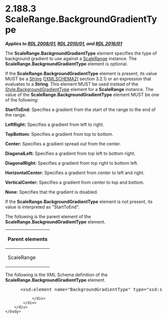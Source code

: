 <html dir="LTR" xmlns:mshelp="http://msdn.microsoft.com/mshelp" xmlns:ddue="http://ddue.schemas.microsoft.com/authoring/2003/5" xmlns:xlink="http://www.w3.org/1999/xlink" xmlns:tool="http://www.microsoft.com/tooltip">
    <head>
        <meta http-equiv="Content-Type" content="text/html; CHARSET=utf-8"></meta>
        <meta name="save" content="history"></meta>
        <title>2.188.3 ScaleRange.BackgroundGradientType</title>
        <xml>
            <mshelp:toctitle title="2.188.3 ScaleRange.BackgroundGradientType"></mshelp:toctitle>
            <mshelp:rltitle title="[MS-RDL]: ScaleRange.BackgroundGradientType"></mshelp:rltitle>
            <mshelp:keyword index="A" term="011b50dd-ecef-4e2d-bd96-821619f99070"></mshelp:keyword>
            <mshelp:attr name="DCSext.ContentType" value="open specification"></mshelp:attr>
            <mshelp:attr name="AssetID" value="011b50dd-ecef-4e2d-bd96-821619f99070"></mshelp:attr>
            <mshelp:attr name="TopicType" value="kbRef"></mshelp:attr>
            <mshelp:attr name="DCSext.Title" value="[MS-RDL]: ScaleRange.BackgroundGradientType" />
        </xml>
    </head>
    <body>
        <div id="header">
            <h1 class="heading">2.188.3 ScaleRange.BackgroundGradientType</h1>
        </div>
        <div id="mainSection">
            <div id="mainBody">
                <div id="allHistory" class="saveHistory"></div>
                <div id="sectionSection0" class="section" name="collapseableSection">
                    

<p><b><i>Applies to </i></b><a href="file:///C:\Users\v-ciwyck\Documents\EAI%20Projects\EAI%20166%20RDL%20scrub\EAI%20166_MS-RDL%20Scrub%20Instructions%20101416%20CJW.docx#Section_1e855f94461747e4b89e0856c6cb420f"><b><i>RDL 2008/01</i></b></a><b><i>,
</i></b><a href="file:///C:\Users\v-ciwyck\Documents\EAI%20Projects\EAI%20166%20RDL%20scrub\EAI%20166_MS-RDL%20Scrub%20Instructions%20101416%20CJW.docx#Section_3428e690a3484ec78a6a8efb42d2cdee"><b><i>RDL 2010/01</i></b></a><b><i>,
and </i></b><a href="file:///C:\Users\v-ciwyck\Documents\EAI%20Projects\EAI%20166%20RDL%20scrub\EAI%20166_MS-RDL%20Scrub%20Instructions%20101416%20CJW.docx#Section_52ce39832bfc4e72935942aaf5fe4509"><b><i>RDL 2016/01</i></b></a></p>

<p>The <b>ScaleRange.BackgroundGradientType</b> element
specifies the type of background gradient to use against a <a href="56ed5aad-f1b1-4463-a987-8f02cea49950.htm">ScaleRange</a> instance. The <b>ScaleRange.BackgroundGradientType</b>
element is optional. </p>

<p>If the <b>ScaleRange.BackgroundGradientType</b> element is
present, its value MUST be a <a href="1ed81ef3-a683-45e3-aaad-bd2bbe71bc3d.htm">String</a>
(<a href="https://go.microsoft.com/fwlink/?LinkId=90610">[XMLSCHEMA2]</a>
section 3.2.1) or an expression that evaluates to a <b>String</b>. This element
MUST be used instead of the <a href="776c8d66-653c-47fa-bb3d-7d41d6bd7155.htm">Style.BackgroundGradientType</a>
element for a <b>ScaleRange</b> instance. The value of the <b>ScaleRange.BackgroundGradientType</b>
element MUST be one of the following:</p>

<p><b>StartToEnd:</b> Specifies a gradient from the
start of the range to the end of the range.</p>

<p><b>LeftRight:</b> Specifies a gradient from left to
right.</p>

<p><b>TopBottom:</b> Specifies a gradient from top to
bottom.</p>

<p><b>Center:</b> Specifies a gradient spread out from
the center.</p>

<p><b>DiagonalLeft:</b> Specifies a gradient from top
left to bottom right.</p>

<p><b>DiagonalRight:</b> Specifies a gradient from top
right to bottom left.</p>

<p><b>HorizontalCenter:</b> Specifies a gradient from
center to left and right.</p>

<p><b>VerticalCenter:</b> Specifies a gradient from
center to top and bottom.</p>

<p><b>None:</b> Specifies that the gradient is disabled.</p>

<p>If the <b>ScaleRange.BackgroundGradientType</b> element is
not present, its value is interpreted as &quot;StartToEnd&quot;.</p>

<p>The following is the parent element of the <b>ScaleRange.BackgroundGradientType</b>
element.</p>

<table>
 <thead>
  <tr>
   <th>
   <p>Parent elements</p>
   </th>
  </tr>
 </thead>
 <tr>
  <td>
  <p>ScaleRange</p>
  </td>
 </tr>
</table>

<p>The following is the XML Schema definition of the <b>ScaleRange.BackgroundGradientType</b>
element.</p>

<dl>
<dd>
<div><pre> &lt;xsd:element name=&quot;BackgroundGradientType&quot; type=&quot;xsd:string&quot; minOccurs=&quot;0&quot; /&gt;
</pre></div>
</dd></dl>


                </div>
            </div>
        </div>
    </body>
</html>